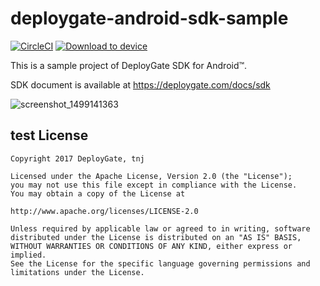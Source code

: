 deploygate-android-sdk-sample
=============================

[![CircleCI](https://circleci.com/gh/DeployGate/deploygate-android-sdk-sample.svg?style=svg&circle-token=fab79d08a68623be1dbdd30492131e6523d85e6e)](https://circleci.com/gh/DeployGate/deploygate-android-sdk-sample)
[![Download to device](https://dply.me/1ordkb/button/small)](https://dply.me/1ordkb#install)

This is a sample project of DeployGate SDK for Android™.

SDK document is available at https://deploygate.com/docs/sdk

![screenshot_1499141363](https://user-images.githubusercontent.com/140446/27814793-0c413178-60ba-11e7-9a41-807dec91876c.png)

test
License
-------

    Copyright 2017 DeployGate, tnj

    Licensed under the Apache License, Version 2.0 (the "License");
    you may not use this file except in compliance with the License.
    You may obtain a copy of the License at

    http://www.apache.org/licenses/LICENSE-2.0

    Unless required by applicable law or agreed to in writing, software
    distributed under the License is distributed on an "AS IS" BASIS,
    WITHOUT WARRANTIES OR CONDITIONS OF ANY KIND, either express or implied.
    See the License for the specific language governing permissions and
    limitations under the License.
